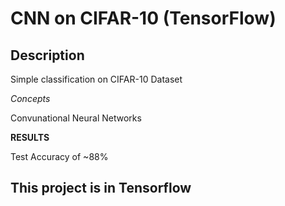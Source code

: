 # CNN on CIFAR-10 (TensorFlow)
## Description
Simple classification on CIFAR-10 Dataset

*Concepts*

Convunational Neural Networks

**RESULTS**

Test Accuracy of ~88%

## This project is in Tensorflow

